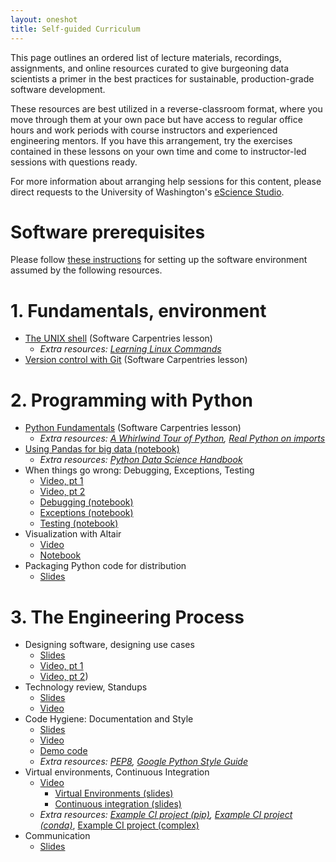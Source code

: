 ```yaml
---
layout: oneshot
title: Self-guided Curriculum
---
```


This page outlines an ordered list of lecture materials, recordings, assignments, and online resources curated to give burgeoning data scientists a primer in the best practices for sustainable, production-grade software development.

These resources are best utilized in a reverse-classroom format, where you move through them at your own pace but have access to regular office hours and work periods with course instructors and experienced engineering mentors. If you have this arrangement, try the exercises contained in these lessons on your own time and come to instructor-led sessions with questions ready.

For more information about arranging help sessions for this content, please direct requests to the University of Washington's [eScience Studio](https://escience.washington.edu/contact/).

# Software prerequisites

Please follow [these instructions](software) for setting up the software environment assumed by the following resources.

# 1. Fundamentals, environment
- [The UNIX shell](https://swcarpentry.github.io/shell-novice/) (Software Carpentries lesson)
    - _Extra resources: [Learning Linux Commands](http://linuxcommand.org/lc3_learning_the_shell.php)_
- [Version control with Git](https://swcarpentry.github.io/git-novice/) (Software Carpentries lesson)

# 2. Programming with Python
- [Python Fundamentals](https://swcarpentry.github.io/python-novice-inflammation/) (Software Carpentries lesson)
    - _Extra resources: [A Whirlwind Tour of Python](https://jakevdp.github.io/WhirlwindTourOfPython/), [Real Python on imports](https://realpython.com/absolute-vs-relative-python-imports/)_
- [Using Pandas for big data (notebook)](https://raw.githubusercontent.com/UWSEDS/lecture-materials/master/05_pandas_more_git/data_manipulation.ipynb)
    - _Extra resources: [Python Data Science Handbook](https://jakevdp.github.io/PythonDataScienceHandbook/)_
- When things go wrong: Debugging, Exceptions, Testing
    - [Video, pt 1](https://uw.hosted.panopto.com/Panopto/Pages/Viewer.aspx?id=9a788837-bb0f-453e-ac46-add60131c48b)
    - [Video, pt 2](https://uw.hosted.panopto.com/Panopto/Pages/Viewer.aspx?id=a23519ea-1cfa-471e-8288-addb0141e6dc)
    - [Debugging (notebook)](https://raw.githubusercontent.com/UWSEDS/lecture-materials/master/07_debug_exceptions_testing/Debugging.ipynb)
    - [Exceptions (notebook)](https://raw.githubusercontent.com/UWSEDS/lecture-materials/master/07_debug_exceptions_testing/Exceptions.ipynb)
    - [Testing (notebook)](https://raw.githubusercontent.com/UWSEDS/lecture-materials/master/07_debug_exceptions_testing/Unit-tests.ipynb)
- Visualization with Altair
    - [Video](https://uw.hosted.panopto.com/Panopto/Pages/Viewer.aspx?id=7240b593-4985-4b65-bfbd-adf2014304c0)
    - [Notebook](https://raw.githubusercontent.com/UWSEDS/lecture-materials/master/11_altair_introduction/Altair_Introduction.ipynb) 
- Packaging Python code for distribution
    - [Slides](https://github.com/UWSEDS/lecture-materials/blob/master/08_package_structure/ProjectStructure_Packaging.pdf)

# 3. The Engineering Process
- Designing software, designing use cases
    - [Slides](https://github.com/UWSEDS/lecture-materials/raw/master/09_design/Software_Design.pptx)
    - [Video, pt 1](https://uw.hosted.panopto.com/Panopto/Pages/Viewer.aspx?id=a9e51e9a-febf-458a-b245-adcf01316e8b)
    - [Video, pt 2](https://uw.hosted.panopto.com/Panopto/Pages/Viewer.aspx?id=da5d0600-28b9-46e9-be21-adcf013d45e5)) 
- Technology review, Standups
    - [Slides](https://github.com/UWSEDS/lecture-materials/raw/master/communication.pptx)
    - [Video](https://uw.hosted.panopto.com/Panopto/Pages/Viewer.aspx?id=d22bd4ef-e1e8-44ef-97b3-add40155f5fa)
- Code Hygiene: Documentation and Style
    - [Slides](https://github.com/UWSEDS/lecture-materials/raw/master/06_documentation_and_style/documentation_and_style.pptx)
    - [Video](https://uw.hosted.panopto.com/Panopto/Pages/Viewer.aspx?id=07b6e9c2-16af-42ac-8e17-ade401421342) 
    - [Demo code](https://raw.githubusercontent.com/UWSEDS/lecture-materials/master/06_documentation_and_style/python_demo_1.py)
    - _Extra resources: [PEP8](https://www.python.org/dev/peps/pep-0008/), [Google Python Style Guide](http://google.github.io/styleguide/pyguide.html)_
- Virtual environments, Continuous Integration
    - [Video](https://uw.hosted.panopto.com/Panopto/Pages/Viewer.aspx?id=1ed60fe0-73cf-4cf8-bab8-ade9014a3421)
        - [Virtual Environments (slides)](https://github.com/UWSEDS/lecture-materials/raw/master/10_virtual_envs_and_continuous_integration/virtual_environments.pptx)
        - [Continuous integration (slides)](https://github.com/UWSEDS/lecture-materials/blob/master/10_virtual_envs_and_continuous_integration/continous_integration.pptx?raw=true) 
    - _Extra resources: [Example CI project (pip)](https://github.com/dacb/codebase), [Example CI project (conda)](https://github.com/dacb/codebase_conda)_, [Example CI project (complex)](https://github.com/uwescience/shablona)
- Communication
    - [Slides](https://github.com/UWSEDS/lecture-materials/blob/master/communication.pptx?raw=true)

